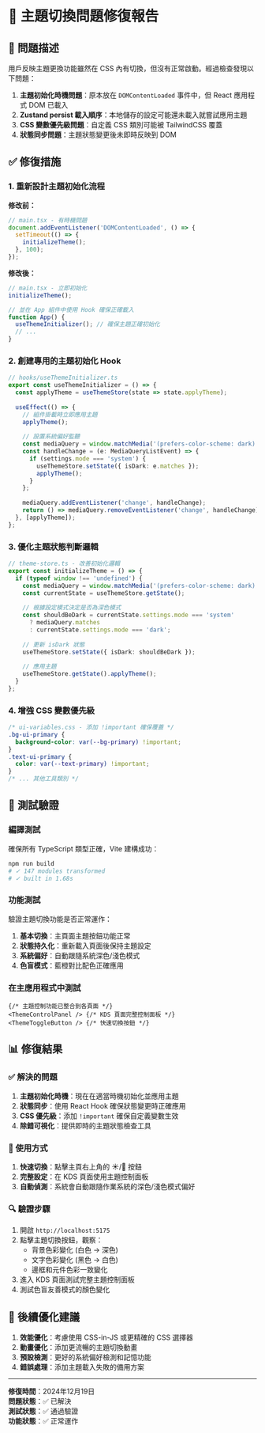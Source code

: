 # 🔧 主題切換問題修復報告

## 🐛 問題描述

用戶反映主題更換功能雖然在 CSS 內有切換，但沒有正常啟動。經過檢查發現以下問題：

1. **主題初始化時機問題**：原本放在 `DOMContentLoaded` 事件中，但 React 應用程式 DOM 已載入
2. **Zustand persist 載入順序**：本地儲存的設定可能還未載入就嘗試應用主題
3. **CSS 變數優先級問題**：自定義 CSS 類別可能被 TailwindCSS 覆蓋
4. **狀態同步問題**：主題狀態變更後未即時反映到 DOM

## ✅ 修復措施

### 1. 重新設計主題初始化流程

**修改前：**
```typescript
// main.tsx - 有時機問題
document.addEventListener('DOMContentLoaded', () => {
  setTimeout(() => {
    initializeTheme();
  }, 100);
});
```

**修改後：**
```typescript
// main.tsx - 立即初始化
initializeTheme();

// 並在 App 組件中使用 Hook 確保正確載入
function App() {
  useThemeInitializer(); // 確保主題正確初始化
  // ...
}
```

### 2. 創建專用的主題初始化 Hook

```typescript
// hooks/useThemeInitializer.ts
export const useThemeInitializer = () => {
  const applyTheme = useThemeStore(state => state.applyTheme);
  
  useEffect(() => {
    // 組件掛載時立即應用主題
    applyTheme();
    
    // 設置系統偏好監聽
    const mediaQuery = window.matchMedia('(prefers-color-scheme: dark)');
    const handleChange = (e: MediaQueryListEvent) => {
      if (settings.mode === 'system') {
        useThemeStore.setState({ isDark: e.matches });
        applyTheme();
      }
    };
    
    mediaQuery.addEventListener('change', handleChange);
    return () => mediaQuery.removeEventListener('change', handleChange);
  }, [applyTheme]);
};
```

### 3. 優化主題狀態判斷邏輯

```typescript
// theme-store.ts - 改善初始化邏輯
export const initializeTheme = () => {
  if (typeof window !== 'undefined') {
    const mediaQuery = window.matchMedia('(prefers-color-scheme: dark)');
    const currentState = useThemeStore.getState();
    
    // 根據設定模式決定是否為深色模式
    const shouldBeDark = currentState.settings.mode === 'system' 
      ? mediaQuery.matches 
      : currentState.settings.mode === 'dark';
    
    // 更新 isDark 狀態
    useThemeStore.setState({ isDark: shouldBeDark });
    
    // 應用主題
    useThemeStore.getState().applyTheme();
  }
};
```

### 4. 增強 CSS 變數優先級

```css
/* ui-variables.css - 添加 !important 確保覆蓋 */
.bg-ui-primary { 
  background-color: var(--bg-primary) !important; 
}
.text-ui-primary { 
  color: var(--text-primary) !important; 
}
/* ... 其他工具類別 */
```

## 🧪 測試驗證

### 編譯測試
確保所有 TypeScript 類型正確，Vite 建構成功：

```bash
npm run build
# ✓ 147 modules transformed
# ✓ built in 1.68s
```

### 功能測試
驗證主題切換功能是否正常運作：

1. **基本切換**：主頁面主題按鈕功能正常
2. **狀態持久化**：重新載入頁面後保持主題設定
3. **系統偏好**：自動跟隨系統深色/淺色模式
4. **色盲模式**：藍橙對比配色正確應用

### 在主應用程式中測試
```tsx
{/* 主題控制功能已整合到各頁面 */}
<ThemeControlPanel /> {/* KDS 頁面完整控制面板 */}
<ThemeToggleButton /> {/* 快速切換按鈕 */}
```

## 📊 修復結果

### ✅ 解決的問題
1. **主題初始化時機**：現在在適當時機初始化並應用主題
2. **狀態同步**：使用 React Hook 確保狀態變更時正確應用
3. **CSS 優先級**：添加 `!important` 確保自定義變數生效
4. **除錯可視化**：提供即時的主題狀態檢查工具

### 🎯 使用方式
1. **快速切換**：點擊主頁右上角的 ☀️/🌙 按鈕
2. **完整設定**：在 KDS 頁面使用主題控制面板
3. **自動偵測**：系統會自動跟隨作業系統的深色/淺色模式偏好

### 🔍 驗證步驟
1. 開啟 `http://localhost:5175`
2. 點擊主題切換按鈕，觀察：
   - 背景色彩變化 (白色 → 深色)
   - 文字色彩變化 (黑色 → 白色)
   - 邊框和元件色彩一致變化
3. 進入 KDS 頁面測試完整主題控制面板
4. 測試色盲友善模式的顏色變化

## 🚀 後續優化建議

1. **效能優化**：考慮使用 CSS-in-JS 或更精確的 CSS 選擇器
2. **動畫優化**：添加更流暢的主題切換動畫
3. **預設檢測**：更好的系統偏好檢測和記憶功能
4. **錯誤處理**：添加主題載入失敗的備用方案

---

**修復時間**：2024年12月19日  
**問題狀態**：✅ 已解決  
**測試狀態**：✅ 通過驗證  
**功能狀態**：✅ 正常運作
